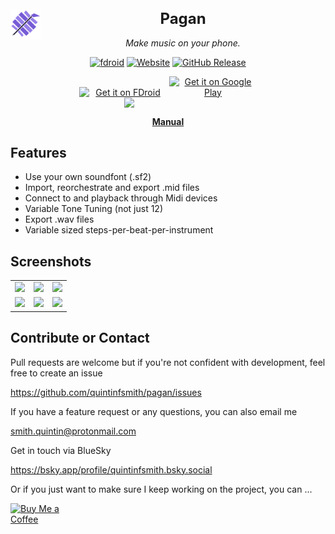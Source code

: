 <h1 align="center" style="font-size: 24px;" >
 
 <img style="height: 2em; float: left" src="https://github.com/quintinfsmith/pagan/blob/master/fastlane/metadata/android/en-US/images/icon.png?raw=true"/>
 Pagan
</h1>

<p align="center">
  <i align="center">Make music on your phone.</i>
</p>

<p align="center">
<a href="https://f-droid.org/en/packages/com.qfs.pagan" title="Fdroid"><img src="https://img.shields.io/f-droid/v/com.qfs.pagan.svg?logo=F-Droid" title="fdroid"/></a>
<a href="https://burnsomni.net/manual/pagan" title="Website"><img alt="Website" src="https://img.shields.io/website?url=https%3A%2F%2Fburnsomni.net"/></a>
<a href="https://github.com/quintinfsmith/pagan/releases/" title="Github Release"><img alt="GitHub Release" src="https://img.shields.io/github/v/release/quintinfsmith/pagan"/></a>
</p>

<p align="center">
<a style="display: inline-block; text-decoration: none important!;" href="https://f-droid.org/en/packages/com.qfs.pagan/"  title="Get Pagan on FDroid" ><img alt="Get it on FDroid" src="https://fdroid.gitlab.io/artwork/badge/get-it-on.png" style="display: block; width: 10em;" /></a>
<a style="display: inline-block; text-decoration: none important!;" href='https://play.google.com/store/apps/details?id=com.qfs.pagan' title="Get Pagan on Google Play">
 <img alt='Get it on Google Play' src='https://burnsomni.net/content/google-play-badge.png' style="display: block; width: 10em;"/></a>
 <a href="http://apps.obtainium.imranr.dev/redirect.html?r=obtainium://app/%7B%22id%22%3A%22com.qfs.pagan%22%2C%22url%22%3A%22https%3A%2F%2Fgithub.com%2Fquintinfsmith%2Fpagan%22%2C%22author%22%3A%22Quintin%20Smith%22%2C%22name%22%3A%22Pagan%22%2C%22additionalSettings%22%3A%22%7B%5C%22includePrereleases%5C%22%3Afalse%7D%22%7D" title="Get Pagan on Obtainium" target="_blank" rel="nofollow">
  <img src="https://burnsomni.net/content/get_it_on_obtainium.png" style="display: block; width: 10em;">
 </a>
</p>

<p align="center">
 <b>
    <a href="https://burnsomni.net/manual/pagan">Manual</a>
 </b>
</p>


## Features

* Use your own soundfont (.sf2)
* Import, reorchestrate and export .mid files
* Connect to and playback through Midi devices
* Variable Tone Tuning (not just 12)
* Export .wav files
* Variable sized steps-per-beat-per-instrument

## Screenshots
<table style="width:100%">
 <tr>
  <td align="center">
   <img src="https://github.com/user-attachments/assets/6ceaf057-8d36-4b41-8210-ebd4b4fd60af"/>
  </td>
  <td align="center">
   <img src="https://github.com/user-attachments/assets/8a3b1083-3521-4c6d-a05c-5625668cf2d9"/>
  </td>
  <td align="center">
   <img src="https://github.com/user-attachments/assets/9f45a8e2-33d6-4b35-9e58-7632e51fa5e8"/>
  </td>
 </tr>
 <tr>
  <td align="center">
   <img src="https://github.com/user-attachments/assets/b9c589e2-b213-44bf-b7e6-8dfa5d5a6498"/>
  </td>
  <td align="center">
   <img src="https://github.com/user-attachments/assets/15afb52d-5d3f-4c35-9c11-64022d24e222"/>
  </td>
  <td align="center">
   <img src="https://github.com/user-attachments/assets/c00b5bcc-556c-4a34-9453-078f6621b924"/>
  </td>
 </tr>
</table>

## Contribute or Contact

Pull requests are welcome but if you're not confident with development, feel free to create an issue 

https://github.com/quintinfsmith/pagan/issues

If you have a feature request or any questions, you can also email me 

smith.quintin@protonmail.com 

Get in touch via BlueSky 

https://bsky.app/profile/quintinfsmith.bsky.social

Or if you just want to make sure I keep working on the project, you can ...

<a style="text-decoration: none important!;" href="https://ko-fi.com/L4L5163ZB8">
    <img alt="Buy Me a Coffee" style="display: block; width: 8em;" src="https://burnsomni.net/content/support_me_on_kofi_badge_beige.png"/>
</a>
